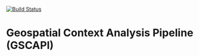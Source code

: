 [![Build Status](https://travis-ci.com/lukeWaninger/GSCAP.svg?token=jrdsuo8zKWc9VxHgCViY&branch=master)](https://travis-ci.com/lukeWaninger/GSCAP)

# Geospatial Context Analysis Pipeline (GSCAPl)
